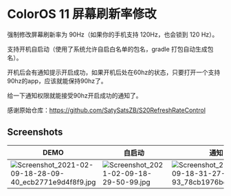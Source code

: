 # ColorOS 11 屏幕刷新率修改

强制修改屏幕刷新率为 90Hz（如果你的手机支持 120Hz，也会锁到 120 Hz）。  

支持开机自启动（使用了系统允许自启白名单的包名，gradle 打包自动生成包名）。

开机后会有通知提示开启成功，如果开机后处在60hz的状态，只要打开一个支持90hz的app，应该就能保持90hz了。

给一下通知权限就能接受90hz开启成功的通知了。

感谢原始仓库：<https://github.com/SatySatsZB/S20RefreshRateControl>

## Screenshots

| DEMO | 自启动 | 通知 |
|-----|-----|---|
| ![Screenshot_2021-02-09-18-28-09-40_ecb2771e9d4f8f9.jpg](https://i.loli.net/2021/02/10/fH3uoNWdXbEVBGD.jpg) | ![Screenshot_2021-02-09-18-29-50-99.jpg](https://i.loli.net/2021/02/10/EKAsUdF2bMjIhpv.jpg) | ![Screenshot_2021-02-09-18-31-27-93_78cb1976be571ee.jpg](https://i.loli.net/2021/02/10/WQSuFl3CYgpaefb.jpg) |
